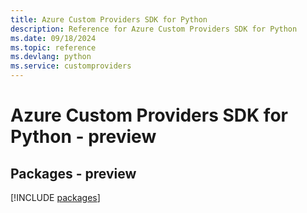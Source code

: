 ```yaml
---
title: Azure Custom Providers SDK for Python
description: Reference for Azure Custom Providers SDK for Python
ms.date: 09/18/2024
ms.topic: reference
ms.devlang: python
ms.service: customproviders
---
```

# Azure Custom Providers SDK for Python - preview
## Packages - preview
[!INCLUDE [packages](custom-providers-index.md)]